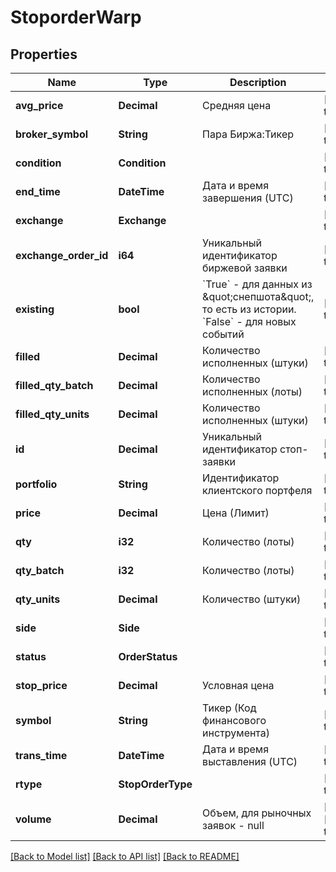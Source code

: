 # StoporderWarp

## Properties
Name | Type | Description | Notes
------------ | ------------- | ------------- | -------------
**avg_price** | **Decimal** | Средняя цена | [default to null]
**broker_symbol** | **String** | Пара Биржа:Тикер | [default to null]
**condition** | **Condition** |  | [default to null]
**end_time** | **DateTime<Utc>** | Дата и время завершения (UTC) | [default to null]
**exchange** | **Exchange** |  | [default to null]
**exchange_order_id** | **i64** | Уникальный идентификатор биржевой заявки | [default to null]
**existing** | **bool** | &#x60;True&#x60; - для данных из \&quot;снепшота\&quot;, то есть из истории. &#x60;False&#x60; - для новых событий | [default to null]
**filled** | **Decimal** | Количество исполненных (штуки) | [default to null]
**filled_qty_batch** | **Decimal** | Количество исполненных (лоты) | [default to null]
**filled_qty_units** | **Decimal** | Количество исполненных (штуки) | [default to null]
**id** | **Decimal** | Уникальный идентификатор стоп-заявки | [default to null]
**portfolio** | **String** | Идентификатор клиентского портфеля | [default to null]
**price** | **Decimal** | Цена (Лимит) | [default to null]
**qty** | **i32** | Количество (лоты) | [default to null]
**qty_batch** | **i32** | Количество (лоты) | [default to null]
**qty_units** | **Decimal** | Количество (штуки) | [default to null]
**side** | **Side** |  | [default to null]
**status** | **OrderStatus** |  | [default to null]
**stop_price** | **Decimal** | Условная цена | [default to null]
**symbol** | **String** | Тикер (Код финансового инструмента) | [default to null]
**trans_time** | **DateTime<Utc>** | Дата и время выставления (UTC) | [default to null]
**rtype** | **StopOrderType** |  | [default to null]
**volume** | **Decimal** | Объем, для рыночных заявок - null | [optional] [default to null]

[[Back to Model list]](../README.md#documentation-for-models) [[Back to API list]](../README.md#documentation-for-api-endpoints) [[Back to README]](../README.md)

